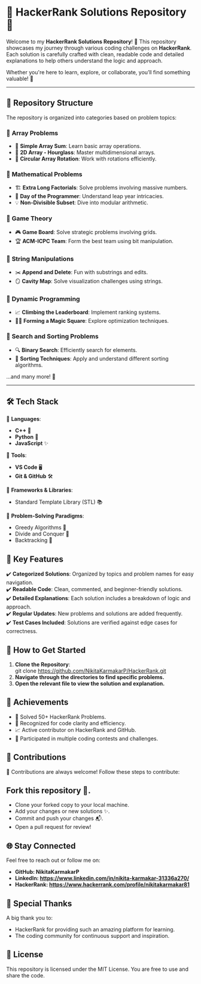 # 🌟 **HackerRank Solutions Repository** 🌟  

Welcome to my **HackerRank Solutions Repository**! 🚀 This repository showcases my journey through various coding challenges on **HackerRank**. Each solution is carefully crafted with clean, readable code and detailed explanations to help others understand the logic and approach.  

Whether you're here to learn, explore, or collaborate, you’ll find something valuable! 🌟  

---

## 📂 **Repository Structure**  

The repository is organized into categories based on problem topics:  

### 📌 **Array Problems**  
- 🧮 **Simple Array Sum**: Learn basic array operations.  
- 🔢 **2D Array - Hourglass**: Master multidimensional arrays.  
- 🌟 **Circular Array Rotation**: Work with rotations efficiently.  

### 📌 **Mathematical Problems**  
- 🏗️ **Extra Long Factorials**: Solve problems involving massive numbers.  
- 📅 **Day of the Programmer**: Understand leap year intricacies.  
- 💡 **Non-Divisible Subset**: Dive into modular arithmetic.  

### 📌 **Game Theory**  
- 🎮 **Game Board**: Solve strategic problems involving grids.  
- 🏆 **ACM-ICPC Team**: Form the best team using bit manipulation.  

### 📌 **String Manipulations**  
- ✂️ **Append and Delete**: Fun with substrings and edits.  
- 🪞 **Cavity Map**: Solve visualization challenges using strings.  

### 📌 **Dynamic Programming**  
- 📈 **Climbing the Leaderboard**: Implement ranking systems.  
- 🧙‍♂️ **Forming a Magic Square**: Explore optimization techniques.  

### 📌 **Search and Sorting Problems**  
- 🔍 **Binary Search**: Efficiently search for elements.  
- 📜 **Sorting Techniques**: Apply and understand different sorting algorithms.  

…and many more! 🚀  

---

## 🛠️ **Tech Stack**  

🔹 **Languages**:  
- **C++** 🌟  
- **Python** 🐍  
- **JavaScript** ✨  

🔹 **Tools**:  
- **VS Code** 🖥️  
- **Git & GitHub** 🛠️  

🔹 **Frameworks & Libraries**:  
- Standard Template Library (STL) 📚  

🔹 **Problem-Solving Paradigms**:  
- Greedy Algorithms 🧮  
- Divide and Conquer 🔗  
- Backtracking 🌌  

## 🎯 **Key Features**  

✔️ **Categorized Solutions**: Organized by topics and problem names for easy navigation.  
✔️ **Readable Code**: Clean, commented, and beginner-friendly solutions.  
✔️ **Detailed Explanations**: Each solution includes a breakdown of logic and approach.  
✔️ **Regular Updates**: New problems and solutions are added frequently.  
✔️ **Test Cases Included**: Solutions are verified against edge cases for correctness.  

## 📘 **How to Get Started**  

1. **Clone the Repository**:    
   git clone https://github.com/NikitaKarmakarP/HackerRank.git
2. **Navigate through the directories to find specific problems.**
3. **Open the relevant file to view the solution and explanation.**

## 🏅 Achievements
- 🌟 Solved 50+ HackerRank Problems.
- 💬 Recognized for code clarity and efficiency.
- 📈 Active contributor on HackerRank and GitHub.
- 🥇 Participated in multiple coding contests and challenges.

## 🤝 Contributions
🎉 Contributions are always welcome! Follow these steps to contribute:

## Fork this repository 🍴.
- Clone your forked copy to your local machine.
- Add your changes or new solutions ✨.
- Commit and push your changes 📬.
- Open a pull request for review!

## 🌐 Stay Connected
Feel free to reach out or follow me on:

- **GitHub: NikitaKarmakarP**
- **LinkedIn: https://www.linkedin.com/in/nikita-karmakar-31336a270/**
- **HackerRank: https://www.hackerrank.com/profile/nikitakarmakar81**
  
## 💌 Special Thanks
A big thank you to:
- HackerRank for providing such an amazing platform for learning.
- The coding community for continuous support and inspiration.

## 📄 License
This repository is licensed under the MIT License. You are free to use and share the code.
